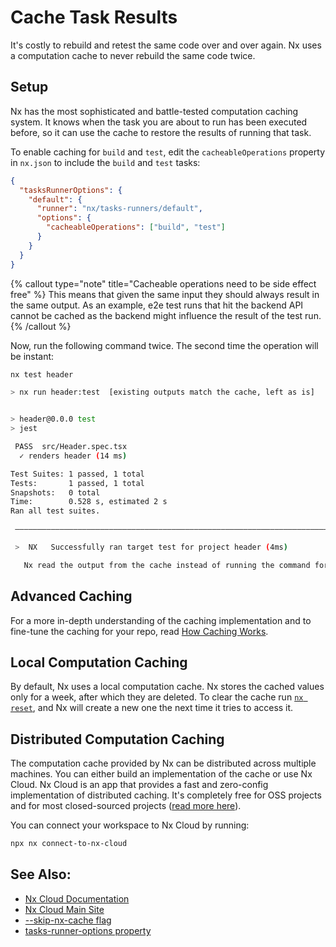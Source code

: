 # Cache Task Results

It's costly to rebuild and retest the same code over and over again. Nx uses a computation cache to never rebuild the
same code twice.

## Setup

Nx has the most sophisticated and battle-tested computation caching system. It knows when the task you are
about to run has been executed before, so it can use the cache to restore the results of running that task.

To enable caching for `build` and `test`, edit the `cacheableOperations` property in `nx.json` to include the `build` and `test` tasks:

```json title="nx.json"
{
  "tasksRunnerOptions": {
    "default": {
      "runner": "nx/tasks-runners/default",
      "options": {
        "cacheableOperations": ["build", "test"]
      }
    }
  }
}
```

{% callout type="note" title="Cacheable operations need to be side effect free" %}
This means that given the same input they should always result in
the same output. As an example, e2e test runs that hit the backend API cannot be cached as the backend might influence
the result of the test run.
{% /callout %}

Now, run the following command twice. The second time the operation will be instant:

```bash
nx test header
```

```bash title="Terminal Output"
> nx run header:test  [existing outputs match the cache, left as is]


> header@0.0.0 test
> jest

 PASS  src/Header.spec.tsx
  ✓ renders header (14 ms)

Test Suites: 1 passed, 1 total
Tests:       1 passed, 1 total
Snapshots:   0 total
Time:        0.528 s, estimated 2 s
Ran all test suites.

 ————————————————————————————————————————————————————————————————————————————————————————————————————————————————————————————————————————————————————————————

 >  NX   Successfully ran target test for project header (4ms)

   Nx read the output from the cache instead of running the command for 1 out of 1 tasks.
```

## Advanced Caching

For a more in-depth understanding of the caching implementation and to fine-tune the caching for your repo, read [How Caching Works](/concepts/how-caching-works).

## Local Computation Caching

By default, Nx uses a local computation cache. Nx stores the cached values only for a week, after which they
are deleted. To clear the cache run [`nx reset`](/nx/reset), and Nx will create a new one the next time it tries to access it.

## Distributed Computation Caching

The computation cache provided by Nx can be distributed across multiple machines. You can either build an implementation
of the cache or use Nx Cloud. Nx Cloud is an app that provides a fast and zero-config implementation of distributed
caching. It's completely free for OSS projects and for most closed-sourced
projects ([read more here](https://dev.to/nrwl/more-time-saved-for-free-with-nx-cloud-4a2j)).

You can connect your workspace to Nx Cloud by running:

```bash
npx nx connect-to-nx-cloud
```

## See Also:

- [Nx Cloud Documentation](/nx-cloud/intro/what-is-nx-cloud)
- [Nx Cloud Main Site](https://nx.app)
- [--skip-nx-cache flag](/nx/affected#skip-nx-cache)
- [tasks-runner-options property](/reference/nx-json#tasks-runner-options)
